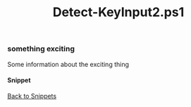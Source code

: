 ﻿---
layout: post
title: Detect-KeyInput2.ps1
---

### something exciting

Some information about the exciting thing

#### Snippet

<script async src="https://gist-it.appspot.com/github.com/BanterBoy/scripts-blog/blob/master/PowerShell/snippets/Detect-KeyInput2.ps1"></script>

<a href="/menu/_pages/snippets.html">Back to Snippets</a>
